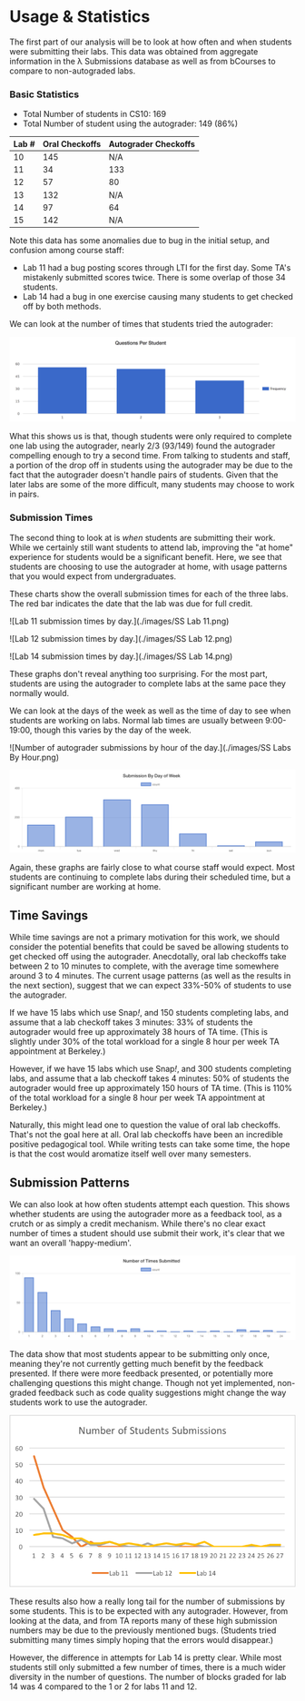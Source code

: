 # Usage & Statistics
The first part of our analysis will be to look at how often and when students were submitting their labs. This data was obtained from aggregate information in the λ Submissions database as well as from bCourses to compare to non-autograded labs.

### Basic Statistics

* Total Number of students in CS10: 169
* Total Number of student using the autograder: 149 (86%)

| Lab # | Oral Checkoffs | Autograder Checkoffs |
| ------| -------------- | -------------------- |
| 10	| 145			 | N/A					|
| 11	| 34			 | 133					|
| 12	| 57			 | 80					|
| 13	| 132			 | N/A					|
| 14	| 97			 | 64					|
| 15	| 142			 | N/A					|

Note this data has some anomalies due to bug in the initial setup, and confusion among course staff:

* Lab 11 had a bug posting scores through LTI for the first day. Some TA's mistakenly submitted scores twice. There is some overlap of those 34 students.
* Lab 14 had a bug in one exercise causing many students to get checked off by both methods.

We can look at the number of times that students tried the autograder:

![Number of students by number of questions attempted](./images/questions-attempted-num-of-students.png)

What this shows us is that, though students were only required to complete one lab using the autograder, nearly 2/3 (93/149) found the autograder compelling enough to try a second time. From talking to students and staff, a portion of the drop off in students using the autograder may be due to the fact that the autograder doesn't handle pairs of students. Given that the later labs are some of the more difficult, many students may choose to work in pairs.

### Submission Times
The second thing to look at is _when_ students are submitting their work. While we certainly still want students to attend lab, improving the "at home" experience for students would be a significant benefit. Here, we see that students are choosing to use the autograder at home, with usage patterns that you would expect from undergraduates.

These charts show the overall submission times for each of the three labs. The red bar indicates the date that the lab was due for full credit.

![Lab 11 submission times by day.](./images/SS Lab 11.png)

![Lab 12 submission times by day.](./images/SS Lab 12.png)

![Lab 14 submission times by day.](./images/SS Lab 14.png)

These graphs don't reveal anything too surprising. For the most part, students are using the autograder to complete labs at the same pace they normally would.

We can look at the days of the week as well as the time of day to see when students are working on labs. Normal lab times are usually between 9:00-19:00, though this varies by the day of the week.

![Number of autograder submissions by hour of the day.](./images/SS Labs By Hour.png)

![Number of autograder submissions by day of the week.](./images/labs-day-of-week.png)

Again, these graphs are fairly close to what course staff would expect. Most students are continuing to complete labs during their scheduled time, but a significant number are working at home.

## Time Savings
While time savings are not a primary motivation for this work, we should consider the potential benefits that could be saved be allowing students to get checked off using the autograder. Anecdotally, oral lab checkoffs take between 2 to 10 minutes to complete, with the average time somewhere around 3 to 4 minutes. The current usage patterns (as well as the results in the next section), suggest that we can expect 33%-50% of students to use the autograder. 

If we have 15 labs which use Snap<em>!</em>, and 150 students completing labs, and assume that a lab checkoff takes 3 minutes: 33% of students the autograder would free up approximately 38 hours of TA time. (This is slightly under 30% of the total workload for a single 8 hour per week TA appointment at Berkeley.)

However, if we have 15 labs which use Snap<em>!</em>, and 300 students completing labs, and assume that a lab checkoff takes 4 minutes: 50% of students the autograder would free up approximately 150 hours of TA time. (This is 110% of the total workload for a single 8 hour per week TA appointment at Berkeley.)

Naturally, this might lead one to question the value of oral lab checkoffs. That's not the goal here at all. Oral lab checkoffs have been an incredible positive pedagogical tool. While writing tests can take some time, the hope is that the cost would aromatize itself well over many semesters. 

## Submission Patterns
We can also look at how often students attempt each question. This shows whether students are using the autograder more as a feedback tool, as a crutch or as simply a credit mechanism. While there's no clear exact number of times a student should use submit their work, it's clear that we want an overall 'happy-medium'. 

![Most students appear to only submit once at the end of their work.](./images/num-students-times-submitted.png)

The data show that most students appear to be submitting only once, meaning they're not currently getting much benefit by the feedback presented. If there were more feedback presented, or potentially more challenging questions this might change. Though not yet implemented, non-graded feedback such as code quality suggestions might change the way students work to use the autograder. 

![Number of students by number of times submitted for each lab.](./images/submissions-count-combined.png)

These results also how a really long tail for the number of submissions by some students. This is to be expected with any autograder. However, from looking at the data, and from TA reports many of these high submission numbers may be due to the previously mentioned bugs. (Students tried submitting many times simply hoping that the errors would disappear.)

However, the difference in attempts for Lab 14 is pretty clear. While most students still only submitted a few number of times, there is a much wider diversity in the number of questions. The number of blocks graded for lab 14 was 4 compared to the 1 or 2 for labs 11 and 12. 

